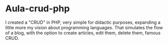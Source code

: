 # Aula-crud-php
I created a "CRUD" in PHP, very simple for didactic purposes, expanding a little more my vision about programming languages.
  That simulates the flow of a blog, with the option to create articles, edit them, delete them, famous CRUD.
